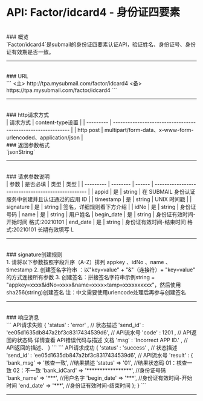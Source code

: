 # API: Factor/idcard4 - 身份证四要素
<br />
### 概览
<br />
`Factor/idcard4`是submail的身份证四要素认证API，验证姓名、身份证号、身份证有效期是否一致。

------
<br />
### URL
<br />
```
<主> http://tpa.mysubmail.com/factor/idcard4  
<备> https://tpa.mysubmail.com/factor/idcard4
```

------
<br />
### http请求方式
<br />
| 请求方式  | content-type设置                                             |
| --------- | ------------------------------------------------------------ |
| http post | multipart/form-data、x-www-form-urlencoded、application/json |

<br />
### 返回参数格式
<br />
`jsonString`

------
<br />
### 请求参数说明
<br />
| 参数      | 是否必填 | 类型   | 类型                                               |
| --------- | -------- | ------ | -------------------------------------------------- |
| appid     | 是       | string | 在 SUBMAIL 身份认证服务中创建并且认证通过的应用 ID |
| timestamp | 是       | string | UNIX 时间戳                                        |
| signature | 是       | string | 签名，详细规则看下方介绍                           |
| idNo | 是 | string | 身份证号码
| name | 是 | string | 用户姓名
| begin_date | 是 | string | 身份证有效时间-开始时间  格式:20210101    
| end_date | 是 | string | 身份证有效时间-结束时间  格式:20210101    长期有效填写  L

------
<br />
### signature创建规则
<br />
1. 请将以下参数按照字段升序（A-Z）排列    appkey 、idNo 、name 、timestamp
2. 创建签名字符串 ：以"key=value" + "&amp;"（连接符）+ "key=value" 的方式连接所有参数
3. 创建签名：拼接签名字符串示例string = "appkey=xxxx&amp;idNo=xxxx&amp;name=xxxx×tamp=xxxxxxxxxx"，然后使用sha256(string)创建签名  
   注：中文需要使用urlencode处理后再参与创建签名

------
<br />
### 响应消息
<br />
```
API请求失败
{
    'status'  : 'error' ,                                          // 状态描述
    'send_id' : 'ee05d1635db847a2bf3c8317434539d6',                // API流水号
    'code'    : 1201 ,                                             // API返回的状态码    详情查看 API错误代码与描述  文档
    'msg'     : 'Incorrect APP ID.' ,                              // API返回的描述、  
}
```
```
API请求成功
{
    'status'  : 'success' ,                                       // 状态描述
    'send_id' : 'ee05d1635db847a2bf3c8317434539d6',               // API流水号
    'result' : {
        'bank_msg'     => '核查一致',                               //结果描述
        'status'       => '01',                                   //结果状态码   01：核查一致  02：不一致
        'bank_idCard'  => '*****************',                    //身份证号码
        'bank_name'    => '***',                                  //用户名字
        'begin_date'   => '***',                                  //身份证有效时间-开始时间 
        'end_date'     => '***',                                  //身份证有效时间-结束时间
    };
}
```

------